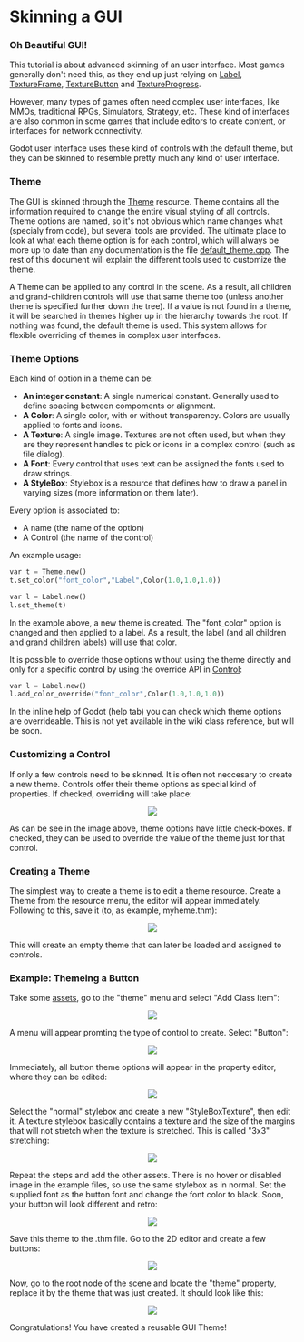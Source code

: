 # Skinning a GUI

### Oh Beautiful GUI!

This tutorial is about advanced skinning of an user interface. Most games generally don't need this, as they end up just relying on [Label](class_label), [TextureFrame](class_textureframe), [TextureButton](class_texturebutton) and [TextureProgress](class_textureprogress).

However, many types of games often need complex user interfaces, like MMOs, traditional RPGs, Simulators, Strategy, etc. These kind of interfaces are also common in some games that include editors to create content, or interfaces for network connectivity.

Godot user interface uses these kind of controls with the default theme, but they can be skinned to resemble pretty much any kind of user interface.

### Theme

The GUI is skinned through the [Theme](class_theme) resource. Theme contains all the information required to change the entire visual styling of all controls. Theme options are named, so it's not obvious which name changes what (specialy from code), but several tools are provided. The ultimate place to look at what each theme option is for each control, which will always be more up to date than any documentation is the file [default_theme.cpp](https://github.com/okamstudio/godot/blob/master/scene/resources/default_theme/default_theme.cpp). The rest of this document will explain the different tools used to customize the theme.

A Theme can be applied to any control in the scene. As a result, all children and grand-children controls will use that same theme too (unless another theme is specified further down the tree). If a value is not found in a theme, it will be searched in themes higher up in the hierarchy towards the root. If nothing was found, the default theme is used. This system allows for flexible overriding of themes in complex user interfaces.

### Theme Options

Each kind of option in a theme can be:

* **An integer constant**: A single numerical constant. Generally used to define spacing between compoments or alignment.
* **A Color**: A single color, with or without transparency. Colors are usually applied to fonts and icons.
* **A Texture**: A single image. Textures are not often used, but when they are they represent handles to pick or icons in a complex control (such as file dialog).
* **A Font**: Every control that uses text can be assigned the fonts used to draw strings.
* **A StyleBox**: Stylebox is a resource that defines how to draw a panel in varying sizes (more information on them later).

Every option is associated to:

* A name (the name of the option)
* A Control (the name of the control)

An example usage:


```python
var t = Theme.new()
t.set_color("font_color","Label",Color(1.0,1.0,1.0))

var l = Label.new()
l.set_theme(t)
```

In the example above, a new theme is created. The "font_color" option is changed and then applied to a label. As a result, the label (and all children and grand children labels) will use that color.

It is possible to override those options without using the theme directly and only for a specific control by using the override API in [Control](class_control#add_color_override):

```python
var l = Label.new()
l.add_color_override("font_color",Color(1.0,1.0,1.0))
```

In the inline help of Godot (help tab) you can check which theme options are overrideable. This is not yet available in the wiki class reference, but will be soon.


### Customizing a Control

If only a few controls need to be skinned. It is often not neccesary to create a new theme. Controls offer their theme options as special kind of properties. If checked, overriding will take place:

<p align="center"><img src="images/themecheck.png"></p>


As can be see in the image above, theme options have little check-boxes. If checked, they can be used to override the value of the theme just for that control.

### Creating a Theme

The simplest way to create a theme is to edit a theme resource. Create a Theme from the resource menu, the editor will appear immediately. Following to this, save it (to, as example, myheme.thm):

<p align="center"><img src="images/themecheck.png"></p>

This will create an empty theme that can later be loaded and assigned to controls.

### Example: Themeing a Button

Take some [assets](images/skin_assets.png), go to the "theme" menu and select "Add Class Item":

<p align="center"><img src="images/themeci.png"></p>

A menu will appear promting the type of control to create. Select "Button":

<p align="center"><img src="images/themeci2.png"></p>

Immediately, all button theme options will appear in the property editor, where they can be edited:

<p align="center"><img src="images/themeci3.png"></p>

Select the "normal" stylebox and create a new "StyleBoxTexture", then edit it. A texture stylebox basically contains a texture and the size of the margins that will not stretch when the texture is stretched. This is called "3x3" stretching:

<p align="center"><img src="images/sb1.png"></p>

Repeat the steps and add the other assets. There is no hover or disabled image in the example files, so use the same stylebox as in normal. Set the supplied font as the button font and change the font color to black. Soon, your button will look different and retro:

<p align="center"><img src="images/sb2.png"></p>

Save this theme to the .thm file. Go to the 2D editor and create a few buttons:

<p align="center"><img src="images/skinbuttons1.png"></p>

Now, go to the root node of the scene and locate the "theme" property, replace it by the theme that was just created. It should look like this:

<p align="center"><img src="images/skinbuttons2.png"></p>

Congratulations! You have created a reusable GUI Theme!







